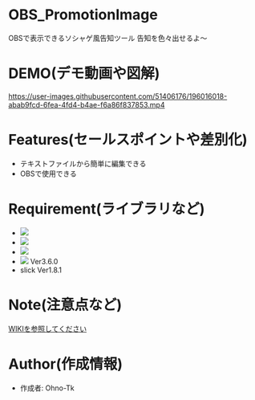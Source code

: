 # OBS_PromotionImage
OBSで表示できるソシャゲ風告知ツール
告知を色々出せるよ～


# DEMO(デモ動画や図解)

https://user-images.githubusercontent.com/51406176/196016018-abab9fcd-6fea-4fd4-b4ae-f6a86f837853.mp4


# Features(セールスポイントや差別化)
- テキストファイルから簡単に編集できる
- OBSで使用できる

# Requirement(ライブラリなど)
- <img src="https://custom-icon-badges.herokuapp.com/badge/HTML-e34c26.svg?logo=HTML&logoColor=white">
- <img src="https://custom-icon-badges.herokuapp.com/badge/CSS-563d7c.svg?logo=css3">
- <img src="https://custom-icon-badges.herokuapp.com/badge/JavaScript-f1e05a.svg?logo=JavaScript&logoColor=white">
- <img src="https://img.shields.io/badge/-jQuery-0769AD.svg?logo=jquery&style=flat"> Ver3.6.0
- slick Ver1.8.1

# Note(注意点など)
[WIKIを参照してください](https://github.com/Ohno-Tk/OBS_Simple_Song_List/wiki)

# Author(作成情報)
- 作成者: Ohno-Tk
